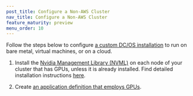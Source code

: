 ```yaml
---
post_title: Configure a Non-AWS Cluster
nav_title: Configure a Non-AWS Cluster
feature_maturity: preview
menu_order: 10
---
```


Follow the steps below to configure [a custom DC/OS installation](/docs/1.10/installing/custom/) to run on bare metal, virtual machines, or on a cloud.

1. Install the [Nvidia Management Library (NVML)](https://developer.nvidia.com/nvidia-management-library-nvml) on each node of your cluster that has GPUs, unless it is already installed. Find detailed installation instructions [here](https://github.com/apache/mesos/blob/master/docs/gpu-support.md#external-dependencies).

1. Create [an application definition that employs GPUs](/docs/1.10/deploying-services/gpu/).
